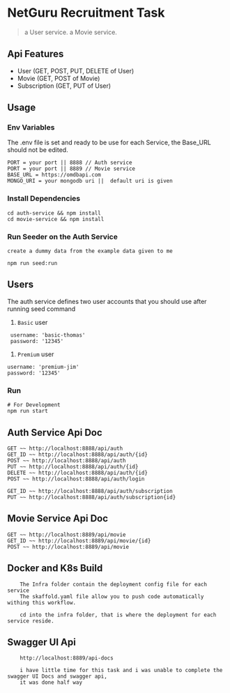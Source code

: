 
# NetGuru Recruitment Task

> a User service.
> a Movie service.

## Api Features

- User (GET, POST, PUT, DELETE of User)
- Movie (GET, POST of Movie)
- Subscription (GET, PUT of User)

## Usage

### Env Variables

The .env file is set and ready to be use for each Service, the Base_URL should not be edited.

```
PORT = your port || 8888 // Auth service
PORT = your port || 8889 // Movie service
BASE_URL = https://omdbapi.com
MONGO_URI = your mongodb uri ||  default uri is given

```

### Install Dependencies

```
cd auth-service && npm install
cd movie-service && npm install

```

### Run Seeder on the Auth Service
    create a dummy data from the example data given to me
```
npm run seed:run

```

## Users

The auth service defines two user accounts that you should use after running seed command

1. `Basic` user

```
 username: 'basic-thomas'
 password: '12345'
```

1. `Premium` user

```
username: 'premium-jim'
password: '12345'
```


### Run
```
# For Development
npm run start

```

## Auth Service Api Doc
```
GET ~~ http://localhost:8888/api/auth
GET_ID ~~ http://localhost:8888/api/auth/{id}
POST ~~ http://localhost:8888/api/auth
PUT ~~ http://localhost:8888/api/auth/{id}
DELETE ~~ http://localhost:8888/api/auth/{id}
POST ~~ http://localhost:8888/api/auth/login

GET_ID ~~ http://localhost:8888/api/auth/subscription
PUT ~~ http://localhost:8888/api/auth/subscription{id}

```

## Movie Service Api Doc

```
GET ~~ http://localhost:8889/api/movie
GET_ID ~~ http://localhost:8889/api/movie/{id}
POST ~~ http://localhost:8889/api/movie

```

## Docker and K8s Build
```
    The Infra folder contain the deployment config file for each service
    The skaffold.yaml file allow you to push code automatically withing this workflow.

    cd into the infra folder, that is where the deployment for each service reside.
```
## Swagger UI Api
```
    http://localhost:8889/api-docs

    i have little time for this task and i was unable to complete the swagger UI Docs and swagger api,
    it was done half way

```
 